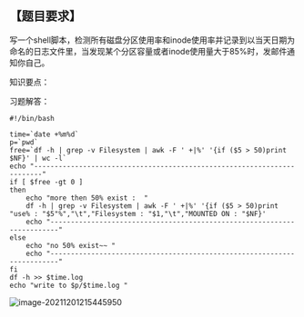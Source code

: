 ## 【题目要求】

写一个shell脚本，检测所有磁盘分区使用率和inode使用率并记录到以当天日期为命名的日志文件里，当发现某个分区容量或者inode使用量大于85%时，发邮件通知你自己。

知识要点：

习题解答：

```
#!/bin/bash 

time=`date +%m%d`
p=`pwd`
free=`df -h | grep -v Filesystem | awk -F ' +|%' '{if ($5 > 50)print $NF}' | wc -l`
echo "------------------------------------------------------------------------"
if [ $free -gt 0 ]
then 
	echo "more then 50% exist :  "
	df -h | grep -v Filesystem | awk -F ' +|%' '{if ($5 > 50)print "use% : "$5"%","\t","Filesystem : "$1,"\t","MOUNTED ON : "$NF}'
	echo "------------------------------------------------------------------------"
else
	echo "no 50% exist~~ "
	echo "------------------------------------------------------------------------"
fi
df -h >> $time.log
echo "write to $p/$time.log "

```

![image-20211201215445950](/root/MY/NOTE/images/image-20211201215445950.png)